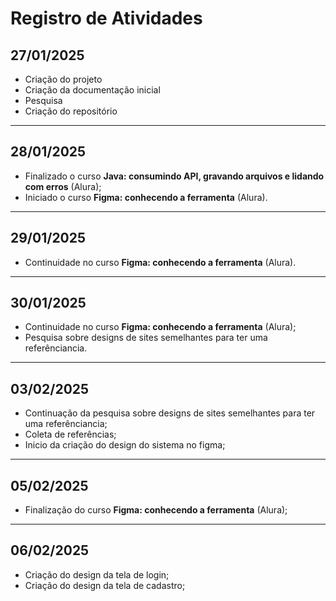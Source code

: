 # Registro de Atividades

## 27/01/2025  

- Criação do projeto  
- Criação da documentação inicial  
- Pesquisa  
- Criação do repositório  


---


## 28/01/2025  

- Finalizado o curso **Java: consumindo API, gravando arquivos e lidando com erros** (Alura);
- Iniciado o curso **Figma: conhecendo a ferramenta** (Alura). 


---


## 29/01/2025

- Continuidade no curso **Figma: conhecendo a ferramenta** (Alura).


---


## 30/01/2025

- Continuidade no curso **Figma: conhecendo a ferramenta** (Alura);
- Pesquisa sobre designs de sites semelhantes para ter uma referênciancia.


---


## 03/02/2025

- Continuação da pesquisa sobre designs de sites semelhantes para ter uma referênciancia;
- Coleta de referências;
- Inicio da criação do design do sistema no figma;


---


## 05/02/2025

- Finalização do curso **Figma: conhecendo a ferramenta** (Alura);


---


## 06/02/2025

- Criação do design da tela de login;
- Criação do design da tela de cadastro;
